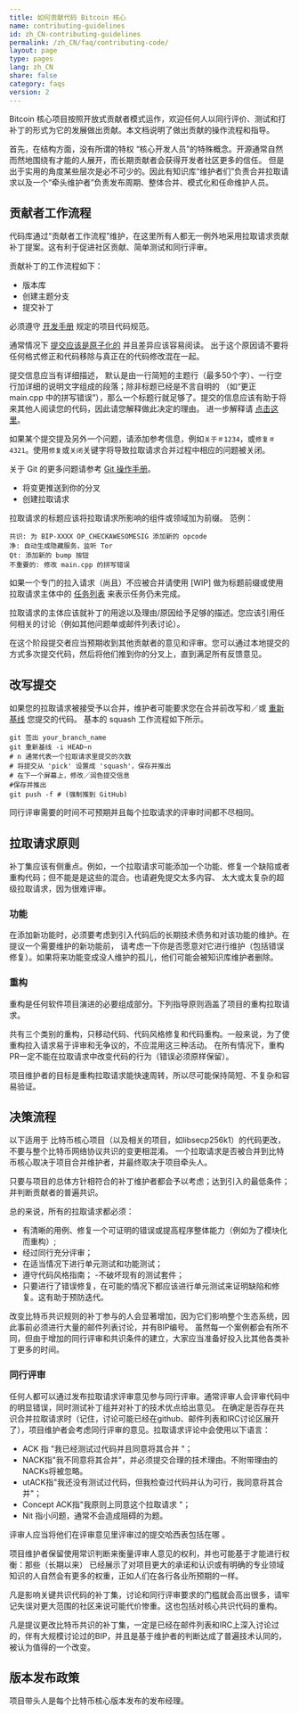 ```yaml
---
title: 如何贡献代码 Bitcoin 核心
name: contributing-guidelines
id: zh_CN-contributing-guidelines
permalink: /zh_CN/faq/contributing-code/
layout: page
type: pages
lang: zh_CN
share: false
category: faqs
version: 2
---
```


Bitcoin 核心项目按照开放式贡献者模式运作，欢迎任何人以同行评价、测试和打补丁的形式为它的发展做出贡献。本文档说明了做出贡献的操作流程和指导。

首先，在结构方面，没有所谓的特权 “核心开发人员”的特殊概念。开源通常自然而然地围绕有才能的人展开，而长期贡献者会获得开发者社区更多的信任。
但是出于实用的角度某些层次是必不可少的。因此有知识库“维护者们”负责合并拉取请求以及一个“牵头维护者”负责发布周期、整体合并、模式化和任命维护人员。

贡献者工作流程
-----------------

代码库通过“贡献者工作流程”维护，在这里所有人都无一例外地采用拉取请求贡献补丁提案。这有利于促进社区贡献、简单测试和同行评审。

贡献补丁的工作流程如下：

  - 版本库
  - 创建主题分支
  - 提交补丁

必须遵守 [开发手册](https://github.com/bitcoin/bitcoin/blob/master/doc/developer-notes.md) 规定的项目代码规范。

通常情况下 [提交应该是原子化的](https://en.wikipedia.org/wiki/Atomic_commit#Atomic_commit_convention) 并且差异应该容易阅读。
出于这个原因请不要将任何格式修正和代码移除与真正在的代码修改混在一起。

提交信息应当有详细描述， 默认是由一行简短的主题行（最多50个字）、一行空行加详细的说明文字组成的段落；除非标题已经是不言自明的
（如“更正 main.cpp 中的拼写错误”），那么一个标题行就足够了。提交的信息应该有助于将来其他人阅读您的代码，因此请您解释做此决定的理由。
进一步解释请 [点击这里](http://chris.beams.io/posts/git-commit/)。

如果某个提交提及另外一个问题，请添加参考信息，例如`关于＃1234`，或`修复＃4321`。使用`修复`或`关闭`关键字将导致拉取请求合并过程中相应的问题被关闭。

关于 Git 的更多问题请参考 [Git 操作手册](https://git-scm.com/doc)。

  - 将变更推送到你的分叉
  - 创建拉取请求

拉取请求的标题应该将拉取请求所影响的组件或领域加为前缀。 范例：

    共识: 为 BIP-XXXX OP_CHECKAWESOMESIG 添加新的 opcode
    净: 自动生成隐藏服务，监听 Tor
    Qt: 添加新的 bump 按钮
    不重要的: 修改 main.cpp 的拼写错误

如果一个专门的拉入请求（尚且）不应被合并请使用 [WIP] 做为标题前缀或使用拉取请求主体中的 [任务列表](https://help.github.com/articles/basic-writing-and-formatting-syntax/#task-lists) 来表示任务仍未完成。

拉取请求的主体应该就补丁的用途以及理由/原因给予足够的描述。您应该引用任何相关的讨论（例如其他问题单或邮件列表讨论）。

在这个阶段提交者应当预期收到其他贡献者的意见和评审。您可以通过本地提交的方式多次提交代码，然后将他们推到你的分叉上，直到满足所有反馈意见。

改写提交
-----------------
如果您的拉取请求被接受予以合并，维护者可能要求您在合并前改写和／或 [重新基线](https://git-scm.com/docs/git-rebase) 您提交的代码。
基本的 squash 工作流程如下所示。

    git 签出 your_branch_name
    git 重新基线 -i HEAD~n
    # n 通常代表一个拉取请求里提交的次数
    # 将提交从 'pick' 设置成 'squash'，保存并推出
    # 在下一个屏幕上，修改／润色提交信息
    #保存并推出
    git push -f # (强制推到 GitHub)

同行评审需要的时间不可预期并且每个拉取请求的评审时间都不尽相同。


拉取请求原则
-----------------------

补丁集应该有侧重点。例如，一个拉取请求可能添加一个功能、修复一个缺陷或者重构代码；但不能是是这些的混合。也请避免提交太多内容、
太大或太复杂的超级拉取请求，因为很难评审。

### 功能

在添加新功能时，必须要考虑到引入代码后的长期技术债务和对该功能的维护。在提议一个需要维护的新功能前， 请考虑一下你是否愿意对它进行维护（包括错误修复）。如果将来功能变成没人维护的孤儿，他们可能会被知识库维护者删除。

### 重构

重构是任何软件项目演进的必要组成部分。下列指导原则涵盖了项目的重构拉取请求。


共有三个类别的重构，只移动代码、代码风格修复和代码重构。一般来说，为了使重构拉入请求易于评审和无争议的，不应混用这三种活动。 
在所有情况下，重构PR一定不能在拉取请求中改变代码的行为（错误必须原样保留）。


项目维护者的目标是重构拉取请求能快速周转，所以尽可能保持简短、不复杂和容易验证。



决策流程
-------------------------

以下适用于 比特币核心项目（以及相关的项目，如libsecp256k1）的代码更改，不要与整个比特币网络协议共识的变更相混淆。
一个拉取请求是否被合并到比特币核心取决于项目合并维护者，并最终取决于项目牵头人。

只要与项目的总体方针相符合的补丁维护者都会予以考虑；达到引入的最低条件；并判断贡献者的普遍共识。


总的来说，所有的拉取请求都必须：

  - 有清晰的用例、修复一个可证明的错误或提高程序整体能力（例如为了模块化而重构）;
  - 经过同行充分评审；
  - 在适当情况下进行单元测试和功能测试；
  - 遵守代码风格指南；
  -不破坏现有的测试套件；
  - 只要进行了错误修复，在可能的情况下都应该进行单元测试来证明缺陷和修复。这有助于预防迭代。

改变比特币共识规则的补丁参与的人会显著增加，因为它们影响整个生态系统，因此事前必须进行大量的邮件列表讨论，并有BIP编号。
虽然每一个案例都会有所不同，但由于增加的同行评审和共识条件的建立，大家应当准备好投入比其他各类补丁更多的时间。

### 同行评审

任何人都可以通过发布拉取请求评审意见参与同行评审。通常评审人会评审代码中的明显错误，同时测试补丁组并对补丁的技术优点给出意见。
在确定是否存在共识合并拉取请求时（记住，讨论可能已经在github、邮件列表和IRC讨论区展开了），项目维护者会考虑同行评审的意见。拉取请求评论中会使用以下语言：

  - ACK 指 "我已经测试过代码并且同意将其合并 "；
  - NACK指"我不同意将其合并"，并必须提交合理的技术理由。不附带理由的NACKs将被忽略。 
  - utACK指"我还没有测试过代码，但我检查过代码并认为可行，我同意将其合并"；
  - Concept ACK指"我原则上同意这个拉取请求 "；
  - Nit 指小问题，通常不会造成阻碍的为题。

评审人应当将他们在评审意见里评审过的提交哈西表包括在哪 。

项目维护者保留使用常识判断来衡量评审人意见的权利，并也可能基于才能进行权衡：那些（长期以来）
已经展示了对项目更大的承诺和认识或有明确的专业领域知识的人自然会有更多的权重，正如人们在各行各业所预期的一样。

凡是影响关键共识代码的补丁集，讨论和同行评审要求的门槛就会高出很多，请牢记失误对更大范围的社区来说可能代价惨重。这也包括对核心共识代码的重构。

凡是提议更改比特币共识的补丁集，一定是已经在邮件列表和IRC上深入讨论过的，伴有大规模讨论过的BIP，并且是基于维护者的判断达成了普遍技术认同的，
被认为值得的一个改变。


版本发布政策
--------------

项目带头人是每个比特币核心版本发布的发布经理。

